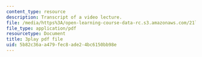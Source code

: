 ```yaml
---
content_type: resource
description: Transcript of a video lecture.
file: /media/https%3A/open-learning-course-data-rc.s3.amazonaws.com/21l-011-the-film-experience-fall-2013/5b82c36aa479fec8ade24bc6150bb98e_Fq0mvAbzUrY.pdf
file_type: application/pdf
resourcetype: Document
title: 3play pdf file
uid: 5b82c36a-a479-fec8-ade2-4bc6150bb98e
---
```

